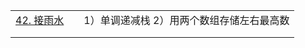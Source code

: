 |                                                              |      |                                            |
| ------------------------------------------------------------ | ---- | ------------------------------------------ |
| [42. 接雨水](https://leetcode-cn.com/problems/trapping-rain-water/) |      | 1）单调递减栈  2）用两个数组存储左右最高数 |
|                                                              |      |                                            |
|                                                              |      |                                            |

